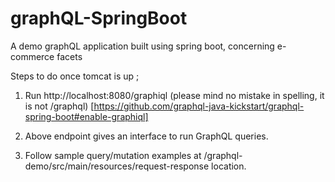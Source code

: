# graphQL-SpringBoot
A demo graphQL application built using spring boot, concerning e-commerce facets 

Steps to do once tomcat is up ;
 
1. Run http://localhost:8080/graphiql (please mind no mistake in spelling, it is not /graphql) [https://github.com/graphql-java-kickstart/graphql-spring-boot#enable-graphiql]

2. Above endpoint gives an interface to run GraphQL queries.

3. Follow sample query/mutation examples at  /graphql-demo/src/main/resources/request-response location.


